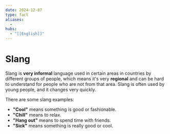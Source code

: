 ```yaml
---
date: 2024-12-07
type: fact
aliases:
  -
hubs:
  - "[[English]]"
---
```


# Slang

Slang is **very informal** language used in certain areas in countries by different groups of people, which means it's very **regional** and can be hard to understand for people who are not from that area. Slang is often used by young people, and it changes very quickly. 

There are some slang examples:

  - **"Cool"** means something is good or fashionable.
  - **"Chill"** means to relax.
  - **"Hang out"** means to spend time with friends.
  - **"Sick"** means something is really good or cool.
  
